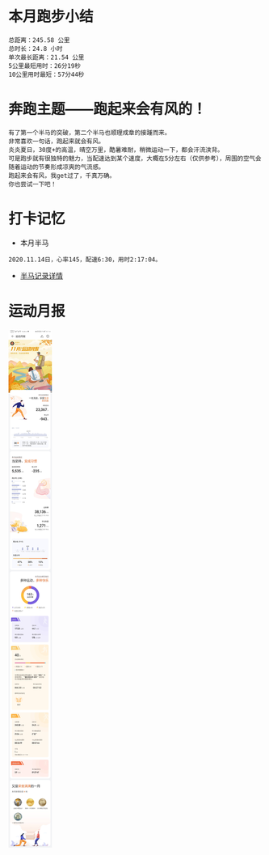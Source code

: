 # 本月跑步小结
```
总距离：245.58 公里
总时长：24.8 小时
单次最长距离：21.54 公里
5公里最短用时：26分19秒
10公里用时最短：57分44秒
```
# 奔跑主题——跑起来会有风的！
```
有了第一个半马的突破，第二个半马也顺理成章的接踵而来。
非常喜欢一句话，跑起来就会有风。
炎炎夏日，30度+的高温，晴空万里，酷暑难耐，稍微运动一下，都会汗流浃背。
可是跑步就有很独特的魅力，当配速达到某个速度，大概在5分左右（仅供参考），周围的空气会随着运动的节奏形成凉爽的气流感。
跑起来会有风，我get过了，千真万确。
你也尝试一下吧！
```
# 打卡记忆
- 本月半马
```
2020.11.14日，心率145，配速6:30，用时2:17:04。
```
- [半马记录详情](../running/bm.md)

# 运动月报
![2020年11月](月报_202011.jpg)
